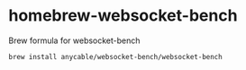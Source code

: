 # homebrew-websocket-bench

Brew formula for websocket-bench

```bash
brew install anycable/websocket-bench/websocket-bench
```
